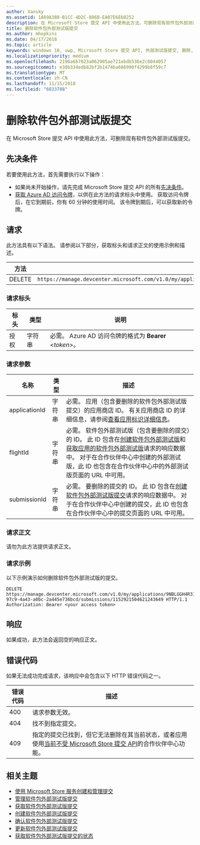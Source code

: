 ```yaml
---
author: Xansky
ms.assetid: 1A69A388-B1CC-4D2C-886B-EA07E6E60252
description: 在 Microsoft Store 提交 API 中使用此方法，可删除现有软件包外部测试版提交。
title: 删除软件包外部测试版提交
ms.author: mhopkins
ms.date: 04/17/2018
ms.topic: article
keywords: windows 10, uwp, Microsoft Store 提交 API, 外部测试版提交, 删除, 软件包外部测试版
ms.localizationpriority: medium
ms.openlocfilehash: 2196a6b7023a062905ae721ebdb536e2c8044057
ms.sourcegitcommit: e38b334edb82bf2b1474ba686990f4299b8f59c7
ms.translationtype: MT
ms.contentlocale: zh-CN
ms.lasthandoff: 11/15/2018
ms.locfileid: "6833788"
---
```

# <a name="delete-a-package-flight-submission"></a>删除软件包外部测试版提交

在 Microsoft Store 提交 API 中使用此方法，可删除现有软件包外部测试版提交。

## <a name="prerequisites"></a>先决条件

若要使用此方法，首先需要执行以下操作：

* 如果尚未开始操作，请先完成 Microsoft Store 提交 API 的所有[先决条件](create-and-manage-submissions-using-windows-store-services.md#prerequisites)。
* [获取 Azure AD 访问令牌](create-and-manage-submissions-using-windows-store-services.md#obtain-an-azure-ad-access-token)，以供在此方法的请求标头中使用。 获取访问令牌后，在它到期前，你有 60 分钟的使用时间。 该令牌到期后，可以获取新的令牌。

## <a name="request"></a>请求

此方法具有以下语法。 请参阅以下部分，获取标头和请求正文的使用示例和描述。

| 方法 | 请求 URI                                                      |
|--------|------------------------------------------------------------------|
| DELETE    | ```https://manage.devcenter.microsoft.com/v1.0/my/applications/{applicationid}/flights/{flightId}/submissions/{submissionId}``` |


### <a name="request-header"></a>请求标头

| 标头        | 类型   | 说明                                                                 |
|---------------|--------|-----------------------------------------------------------------------------|
| 授权 | 字符串 | 必需。 Azure AD 访问令牌的格式为 **Bearer** &lt;*token*&gt;。 |


### <a name="request-parameters"></a>请求参数

| 名称        | 类型   | 描述                                                                 |
|---------------|--------|-----------------------------------------------------------------------------|
| applicationId | 字符串 | 必需。 应用（包含要删除的软件包外部测试版提交）的应用商店 ID。 有关应用商店 ID 的详细信息，请参阅[查看应用标识详细信息](https://msdn.microsoft.com/windows/uwp/publish/view-app-identity-details)。  |
| flightId | 字符串 | 必需。 软件包外部测试版（包含要删除的提交）的 ID。 此 ID 包含在[创建软件包外部测试版](create-a-flight.md)和[获取应用的软件包外部测试版](get-flights-for-an-app.md)请求的响应数据中。 对于在合作伙伴中心中创建的外部测试版，此 ID 也包含在合作伙伴中心中的外部测试版页面的 URL 中可用。  |
| submissionId | 字符串 | 必需。 要删除的提交的 ID。 此 ID 包含在[创建软件包外部测试版提交](create-a-flight-submission.md)请求的响应数据中。 对于在合作伙伴中心中创建的提交，此 ID 也包含在合作伙伴中心中的提交页面的 URL 中可用。  |


### <a name="request-body"></a>请求正文

请勿为此方法提供请求正文。


### <a name="request-example"></a>请求示例

以下示例演示如何删除软件包外部测试版的提交。

```
DELETE https://manage.devcenter.microsoft.com/v1.0/my/applications/9NBLGGH4R315/flights/43e448df-97c9-4a43-a0bc-2a445e736bcd/submissions/1152921504621243649 HTTP/1.1
Authorization: Bearer <your access token>
```

## <a name="response"></a>响应

如果成功，此方法会返回空的响应正文。

## <a name="error-codes"></a>错误代码

如果无法成功完成请求，该响应中会包含以下 HTTP 错误代码之一。

| 错误代码 |  描述   |
|--------|------------------|
| 400  | 请求参数无效。 |
| 404  | 找不到指定提交。 |
| 409  | 指定的提交已找到，但它无法删除在其当前状态，或者应用使用[当前不受 Microsoft Store 提交 API](create-and-manage-submissions-using-windows-store-services.md#not_supported)的合作伙伴中心功能。 |


## <a name="related-topics"></a>相关主题

* [使用 Microsoft Store 服务创建和管理提交](create-and-manage-submissions-using-windows-store-services.md)
* [管理软件包外部测试版提交](manage-flight-submissions.md)
* [获取软件包外部测试版提交](get-a-flight-submission.md)
* [创建软件包外部测试版提交](create-a-flight-submission.md)
* [确认软件包外部测试版提交](commit-a-flight-submission.md)
* [更新软件包外部测试版提交](update-a-flight-submission.md)
* [获取软件包外部测试版提交的状态](get-status-for-a-flight-submission.md)
